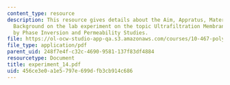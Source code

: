```yaml
---
content_type: resource
description: This resource gives details about the Aim, Appratus, Material and Brief
  Background on the lab experiment on the topic Ultrafiltration Membrane Formation
  by Phase Inversion and Permeability Studies.
file: https://ol-ocw-studio-app-qa.s3.amazonaws.com/courses/10-467-polymer-science-laboratory-fall-2005/456ce3e0a1e5797e699dfb3cb914c686_experiment_14.pdf
file_type: application/pdf
parent_uid: 248f7e4f-c32c-4690-9581-137f83df4884
resourcetype: Document
title: experiment_14.pdf
uid: 456ce3e0-a1e5-797e-699d-fb3cb914c686
---
```

